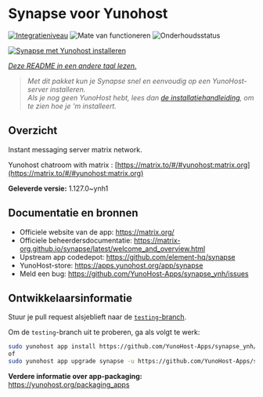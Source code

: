 <!--
NB: Deze README is automatisch gegenereerd door <https://github.com/YunoHost/apps/tree/master/tools/readme_generator>
Hij mag NIET handmatig aangepast worden.
-->

# Synapse voor Yunohost

[![Integratieniveau](https://apps.yunohost.org/badge/integration/synapse)](https://ci-apps.yunohost.org/ci/apps/synapse/)
![Mate van functioneren](https://apps.yunohost.org/badge/state/synapse)
![Onderhoudsstatus](https://apps.yunohost.org/badge/maintained/synapse)

[![Synapse met Yunohost installeren](https://install-app.yunohost.org/install-with-yunohost.svg)](https://install-app.yunohost.org/?app=synapse)

*[Deze README in een andere taal lezen.](./ALL_README.md)*

> *Met dit pakket kun je Synapse snel en eenvoudig op een YunoHost-server installeren.*  
> *Als je nog geen YunoHost hebt, lees dan [de installatiehandleiding](https://yunohost.org/install), om te zien hoe je 'm installeert.*

## Overzicht

Instant messaging server matrix network.

Yunohost chatroom with matrix : [https://matrix.to/#/#yunohost:matrix.org](https://matrix.to/#/#yunohost:matrix.org)


**Geleverde versie:** 1.127.0~ynh1
## Documentatie en bronnen

- Officiele website van de app: <https://matrix.org/>
- Officiele beheerdersdocumentatie: <https://matrix-org.github.io/synapse/latest/welcome_and_overview.html>
- Upstream app codedepot: <https://github.com/element-hq/synapse>
- YunoHost-store: <https://apps.yunohost.org/app/synapse>
- Meld een bug: <https://github.com/YunoHost-Apps/synapse_ynh/issues>

## Ontwikkelaarsinformatie

Stuur je pull request alsjeblieft naar de [`testing`-branch](https://github.com/YunoHost-Apps/synapse_ynh/tree/testing).

Om de `testing`-branch uit te proberen, ga als volgt te werk:

```bash
sudo yunohost app install https://github.com/YunoHost-Apps/synapse_ynh/tree/testing --debug
of
sudo yunohost app upgrade synapse -u https://github.com/YunoHost-Apps/synapse_ynh/tree/testing --debug
```

**Verdere informatie over app-packaging:** <https://yunohost.org/packaging_apps>
